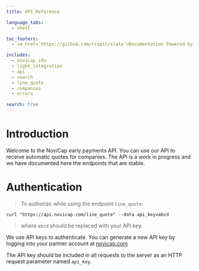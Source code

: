 ```yaml
---
title: API Reference

language_tabs:
  - shell

toc_footers:
  - <a href='https://github.com/tripit/slate'>Documentation Powered by Slate</a>

includes:
  - novicap_ids
  - light_integration
  - api
  - search
  - line_quote
  - companies
  - errors

search: true
---
```


# Introduction

Welcome to the NoviCap early payments API. You can use our API to receive automatic quotes for companies. The API is a work in progress and we have documented here the endpoints that are stable.

# Authentication

> To authorize while using the endpoint `line_quote`:

```shell
curl "https://api.novicap.com/line_quote" --data api_key=abcd
```

> where `abcd` should be replaced with your API key.

We use API keys to authenticate. You can generate a new API key by logging into your partner account at [novicap.com](https://www.novicap.com)

The API key should be included in all requests to the server as an HTTP request parameter named `api_key`.

